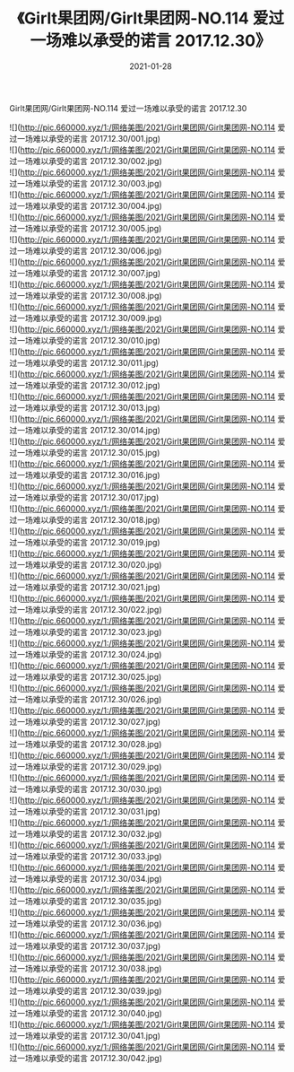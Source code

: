 ﻿---
layout: post
title:  《Girlt果团网/Girlt果团网-NO.114 爱过一场难以承受的诺言 2017.12.30》
date:   2021-01-28
img: http://pic.660000.xyz/1:/网络美图/2021/Girlt果团网/Girlt果团网-NO.114 爱过一场难以承受的诺言 2017.12.30/000.jpg
categories: [美女, 清纯, 唯美]
---

Girlt果团网/Girlt果团网-NO.114 爱过一场难以承受的诺言 2017.12.30

 ![](http://pic.660000.xyz/1:/网络美图/2021/Girlt果团网/Girlt果团网-NO.114 爱过一场难以承受的诺言 2017.12.30/001.jpg) <br>![](http://pic.660000.xyz/1:/网络美图/2021/Girlt果团网/Girlt果团网-NO.114 爱过一场难以承受的诺言 2017.12.30/002.jpg) <br>![](http://pic.660000.xyz/1:/网络美图/2021/Girlt果团网/Girlt果团网-NO.114 爱过一场难以承受的诺言 2017.12.30/003.jpg) <br>![](http://pic.660000.xyz/1:/网络美图/2021/Girlt果团网/Girlt果团网-NO.114 爱过一场难以承受的诺言 2017.12.30/004.jpg) <br>![](http://pic.660000.xyz/1:/网络美图/2021/Girlt果团网/Girlt果团网-NO.114 爱过一场难以承受的诺言 2017.12.30/005.jpg) <br>![](http://pic.660000.xyz/1:/网络美图/2021/Girlt果团网/Girlt果团网-NO.114 爱过一场难以承受的诺言 2017.12.30/006.jpg) <br>![](http://pic.660000.xyz/1:/网络美图/2021/Girlt果团网/Girlt果团网-NO.114 爱过一场难以承受的诺言 2017.12.30/007.jpg) <br>![](http://pic.660000.xyz/1:/网络美图/2021/Girlt果团网/Girlt果团网-NO.114 爱过一场难以承受的诺言 2017.12.30/008.jpg) <br>![](http://pic.660000.xyz/1:/网络美图/2021/Girlt果团网/Girlt果团网-NO.114 爱过一场难以承受的诺言 2017.12.30/009.jpg) <br>![](http://pic.660000.xyz/1:/网络美图/2021/Girlt果团网/Girlt果团网-NO.114 爱过一场难以承受的诺言 2017.12.30/010.jpg) <br>![](http://pic.660000.xyz/1:/网络美图/2021/Girlt果团网/Girlt果团网-NO.114 爱过一场难以承受的诺言 2017.12.30/011.jpg) <br>![](http://pic.660000.xyz/1:/网络美图/2021/Girlt果团网/Girlt果团网-NO.114 爱过一场难以承受的诺言 2017.12.30/012.jpg) <br>![](http://pic.660000.xyz/1:/网络美图/2021/Girlt果团网/Girlt果团网-NO.114 爱过一场难以承受的诺言 2017.12.30/013.jpg) <br>![](http://pic.660000.xyz/1:/网络美图/2021/Girlt果团网/Girlt果团网-NO.114 爱过一场难以承受的诺言 2017.12.30/014.jpg) <br>![](http://pic.660000.xyz/1:/网络美图/2021/Girlt果团网/Girlt果团网-NO.114 爱过一场难以承受的诺言 2017.12.30/015.jpg) <br>![](http://pic.660000.xyz/1:/网络美图/2021/Girlt果团网/Girlt果团网-NO.114 爱过一场难以承受的诺言 2017.12.30/016.jpg) <br>![](http://pic.660000.xyz/1:/网络美图/2021/Girlt果团网/Girlt果团网-NO.114 爱过一场难以承受的诺言 2017.12.30/017.jpg) <br>![](http://pic.660000.xyz/1:/网络美图/2021/Girlt果团网/Girlt果团网-NO.114 爱过一场难以承受的诺言 2017.12.30/018.jpg) <br>![](http://pic.660000.xyz/1:/网络美图/2021/Girlt果团网/Girlt果团网-NO.114 爱过一场难以承受的诺言 2017.12.30/019.jpg) <br>![](http://pic.660000.xyz/1:/网络美图/2021/Girlt果团网/Girlt果团网-NO.114 爱过一场难以承受的诺言 2017.12.30/020.jpg) <br>![](http://pic.660000.xyz/1:/网络美图/2021/Girlt果团网/Girlt果团网-NO.114 爱过一场难以承受的诺言 2017.12.30/021.jpg) <br>![](http://pic.660000.xyz/1:/网络美图/2021/Girlt果团网/Girlt果团网-NO.114 爱过一场难以承受的诺言 2017.12.30/022.jpg) <br>![](http://pic.660000.xyz/1:/网络美图/2021/Girlt果团网/Girlt果团网-NO.114 爱过一场难以承受的诺言 2017.12.30/023.jpg) <br>![](http://pic.660000.xyz/1:/网络美图/2021/Girlt果团网/Girlt果团网-NO.114 爱过一场难以承受的诺言 2017.12.30/024.jpg) <br>![](http://pic.660000.xyz/1:/网络美图/2021/Girlt果团网/Girlt果团网-NO.114 爱过一场难以承受的诺言 2017.12.30/025.jpg) <br>![](http://pic.660000.xyz/1:/网络美图/2021/Girlt果团网/Girlt果团网-NO.114 爱过一场难以承受的诺言 2017.12.30/026.jpg) <br>![](http://pic.660000.xyz/1:/网络美图/2021/Girlt果团网/Girlt果团网-NO.114 爱过一场难以承受的诺言 2017.12.30/027.jpg) <br>![](http://pic.660000.xyz/1:/网络美图/2021/Girlt果团网/Girlt果团网-NO.114 爱过一场难以承受的诺言 2017.12.30/028.jpg) <br>![](http://pic.660000.xyz/1:/网络美图/2021/Girlt果团网/Girlt果团网-NO.114 爱过一场难以承受的诺言 2017.12.30/029.jpg) <br>![](http://pic.660000.xyz/1:/网络美图/2021/Girlt果团网/Girlt果团网-NO.114 爱过一场难以承受的诺言 2017.12.30/030.jpg) <br>![](http://pic.660000.xyz/1:/网络美图/2021/Girlt果团网/Girlt果团网-NO.114 爱过一场难以承受的诺言 2017.12.30/031.jpg) <br>![](http://pic.660000.xyz/1:/网络美图/2021/Girlt果团网/Girlt果团网-NO.114 爱过一场难以承受的诺言 2017.12.30/032.jpg) <br>![](http://pic.660000.xyz/1:/网络美图/2021/Girlt果团网/Girlt果团网-NO.114 爱过一场难以承受的诺言 2017.12.30/033.jpg) <br>![](http://pic.660000.xyz/1:/网络美图/2021/Girlt果团网/Girlt果团网-NO.114 爱过一场难以承受的诺言 2017.12.30/034.jpg) <br>![](http://pic.660000.xyz/1:/网络美图/2021/Girlt果团网/Girlt果团网-NO.114 爱过一场难以承受的诺言 2017.12.30/035.jpg) <br>![](http://pic.660000.xyz/1:/网络美图/2021/Girlt果团网/Girlt果团网-NO.114 爱过一场难以承受的诺言 2017.12.30/036.jpg) <br>![](http://pic.660000.xyz/1:/网络美图/2021/Girlt果团网/Girlt果团网-NO.114 爱过一场难以承受的诺言 2017.12.30/037.jpg) <br>![](http://pic.660000.xyz/1:/网络美图/2021/Girlt果团网/Girlt果团网-NO.114 爱过一场难以承受的诺言 2017.12.30/038.jpg) <br>![](http://pic.660000.xyz/1:/网络美图/2021/Girlt果团网/Girlt果团网-NO.114 爱过一场难以承受的诺言 2017.12.30/039.jpg) <br>![](http://pic.660000.xyz/1:/网络美图/2021/Girlt果团网/Girlt果团网-NO.114 爱过一场难以承受的诺言 2017.12.30/040.jpg) <br>![](http://pic.660000.xyz/1:/网络美图/2021/Girlt果团网/Girlt果团网-NO.114 爱过一场难以承受的诺言 2017.12.30/041.jpg) <br>![](http://pic.660000.xyz/1:/网络美图/2021/Girlt果团网/Girlt果团网-NO.114 爱过一场难以承受的诺言 2017.12.30/042.jpg) <br>